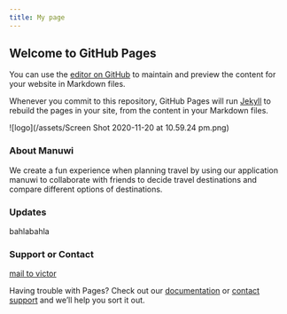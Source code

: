 ```yaml
---
title: My page
---
```


## Welcome to GitHub Pages

You can use the [editor on GitHub](https://github.com/victorll998/victorll998.github.io/edit/main/index.md) to maintain and preview the content for your website in Markdown files.

Whenever you commit to this repository, GitHub Pages will run [Jekyll](https://jekyllrb.com/) to rebuild the pages in your site, from the content in your Markdown files.

![logo](/assets/Screen Shot 2020-11-20 at 10.59.24 pm.png)

### About Manuwi

We create a fun experience when planning travel by using our application manuwi to collaborate with friends to decide travel destinations and compare different options of destinations.


### Updates

bahlabahla

### Support or Contact
[mail to victor](victor.vlu998@gmail.com)

Having trouble with Pages? Check out our [documentation](https://docs.github.com/categories/github-pages-basics/) or [contact support](https://github.com/contact) and we’ll help you sort it out.
